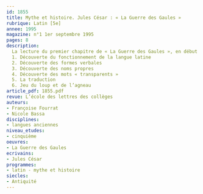 ```yaml
---
id: 1855
title: Mythe et histoire. Jules César : « La Guerre des Gaules »
rubrique: Latin [5e]
annee: 1995
magazine: n°1 1er septembre 1995
pages: 8
description: 
  La lecture du premier chapitre de « La Guerre des Gaules », en début de cinquième, sera le point de départ concret de l’acquisition des notions de base de la langue latine…
  1. Découverte du fonctionnement de la langue latine
  2. Découverte des formes verbales
  3. Découverte des noms propres
  4. Découverte des mots « transparents »
  5. La traduction
  6. Jeu du loup et de l’agneau
article_pdf: 1855.pdf
revue: L’école des lettres des collèges
auteurs:
- Françoise Fourrat
- Nicole Bassa
disciplines:
- langues anciennes
niveau_etudes:
- cinquième
oeuvres:
- La Guerre des Gaules
ecrivains:
- Jules César
programmes:
- latin - mythe et histoire
siecles:
- Antiquité
---
```

